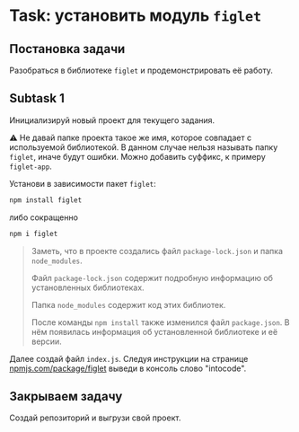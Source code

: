 # Task: установить модуль `figlet`

## Постановка задачи

Разобраться в библиотеке `figlet` и продемонстрировать её работу.

## Subtask 1

Инициализируй новый проект для текущего задания.

⚠️ Не давай папке проекта такое же имя, которое совпадает с используемой библиотекой. В данном случае нельзя называть папку `figlet`, иначе будут ошибки. Можно добавить суффикс, к примеру `figlet-app`.

Установи в зависимости пакет `figlet`:

```bash
npm install figlet
```

либо сокращенно

```bash
npm i figlet
```

> Заметь, что в проекте создались файл `package-lock.json` и папка `node_modules`.
>
> Файл `package-lock.json` содержит подробную информацию об установленных библиотеках.
>
> Папка `node_modules` содержит код этих библиотек.
>
> После команды `npm install` также изменился файл `package.json`. В нём появилась информация об установленной библиотеке и её версии.

Далее создай файл `index.js`. Следуя инструкции на странице [npmjs.com/package/figlet](https://www.npmjs.com/package/figlet) выведи в консоль слово "intocode".

## Закрываем задачу

Создай репозиторий и выгрузи свой проект.
